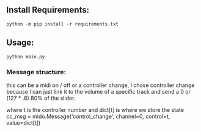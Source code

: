 ## Install Requirements:
`python -m pip install -r requirements.txt`

## Usage:
`python main.py`

### Message structure:
this can be a midi on / off or a controller change, I chose controller change because I can just link it to the volume of a specific track and send a 0 or (127 * .8) 80% of the slider.

where t is the controller number and dict[t] is where we store the state
cc_msg = mido.Message('control_change', channel=0, control=t, value=dict[t])
